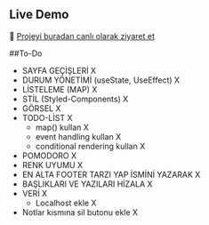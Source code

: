 ## Live Demo
🚀 [Projeyi buradan canlı olarak ziyaret et](https://Samedoz24.github.io/Library-Project)

##To-Do

- SAYFA GEÇİŞLERİ X
- DURUM YÖNETİMİ (useState, UseEffect) X
- LİSTELEME (MAP) X
- STİL (Styled-Components) X
- GÖRSEL X
- TODO-LİST X
  - map() kullan X
  - event handling kullan X
  - conditional rendering kullan X
- POMODORO X
- RENK UYUMU X
- EN ALTA FOOTER TARZI YAP İSMİNİ YAZARAK X
- BAŞLIKLARI VE YAZILARI HİZALA X
- VERİ X
  - Localhost ekle X
- Notlar kısmına sil butonu ekle X
